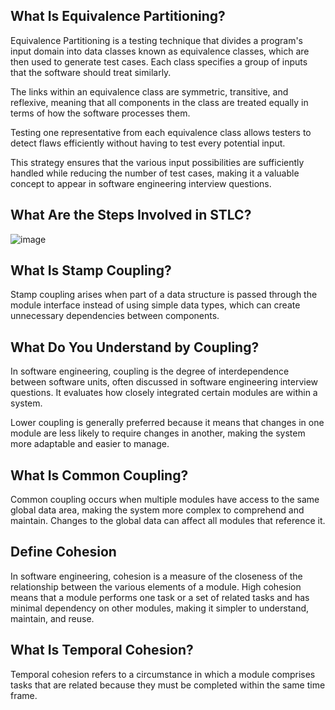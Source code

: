 ## What Is Equivalence Partitioning?
Equivalence Partitioning is a testing technique that divides a program's input domain into data classes known as equivalence classes, which are then used to generate test cases. Each class specifies a group of inputs that the software should treat similarly.

The links within an equivalence class are symmetric, transitive, and reflexive, meaning that all components in the class are treated equally in terms of how the software processes them.

Testing one representative from each equivalence class allows testers to detect flaws efficiently without having to test every potential input.

This strategy ensures that the various input possibilities are sufficiently handled while reducing the number of test cases, making it a valuable concept to appear in software engineering interview questions.

## What Are the Steps Involved in STLC?

![image](https://github.com/user-attachments/assets/413e225e-e6c3-441c-ae3e-695783e12fd6)


## What Is Stamp Coupling?
Stamp coupling arises when part of a data structure is passed through the module interface instead of using simple data types, which can create unnecessary dependencies between components.

## What Do You Understand by Coupling?
In software engineering, coupling is the degree of interdependence between software units, often discussed in software engineering interview questions. It evaluates how closely integrated certain modules are within a system.

Lower coupling is generally preferred because it means that changes in one module are less likely to require changes in another, making the system more adaptable and easier to manage.

## What Is Common Coupling?
Common coupling occurs when multiple modules have access to the same global data area, making the system more complex to comprehend and maintain. Changes to the global data can affect all modules that reference it.


## Define Cohesion
In software engineering, cohesion is a measure of the closeness of the relationship between the various elements of a module. High cohesion means that a module performs one task or a set of related tasks and has minimal dependency on other modules, making it simpler to understand, maintain, and reuse.

## What Is Temporal Cohesion?
Temporal cohesion refers to a circumstance in which a module comprises tasks that are related because they must be completed within the same time frame.
